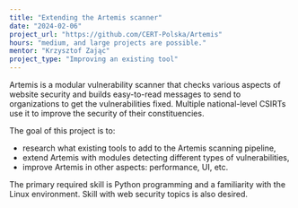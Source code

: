 ```yaml
---
title: "Extending the Artemis scanner"
date: "2024-02-06"
project_url: "https://github.com/CERT-Polska/Artemis"
hours: "medium, and large projects are possible."
mentor: "Krzysztof Zając"
project_type: "Improving an existing tool"
---
```


Artemis is a modular vulnerability scanner that checks various aspects of website security and builds easy-to-read messages to send to organizations to get the vulnerabilities fixed.
Multiple national-level CSIRTs use it to improve the security of their constituencies.

The goal of this project is to:

* research what existing tools to add to the Artemis scanning pipeline,
* extend Artemis with modules detecting different types of vulnerabilities,
* improve Artemis in other aspects: performance, UI, etc.

The primary required skill is Python programming and a familiarity with the Linux environment. Skill with web security topics is also desired.
